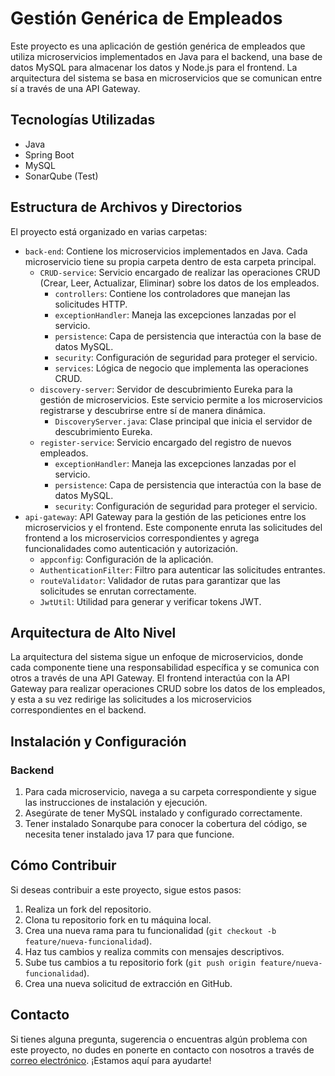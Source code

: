 # Gestión Genérica de Empleados

Este proyecto es una aplicación de gestión genérica de empleados que utiliza microservicios implementados en Java para el backend, una base de datos MySQL para almacenar los datos y Node.js para el frontend. La arquitectura del sistema se basa en microservicios que se comunican entre sí a través de una API Gateway.

## Tecnologías Utilizadas

- Java
- Spring Boot
- MySQL
- SonarQube (Test)

## Estructura de Archivos y Directorios

El proyecto está organizado en varias carpetas:

- `back-end`: Contiene los microservicios implementados en Java. Cada microservicio tiene su propia carpeta dentro de esta carpeta principal.
  - `CRUD-service`: Servicio encargado de realizar las operaciones CRUD (Crear, Leer, Actualizar, Eliminar) sobre los datos de los empleados.
    - `controllers`: Contiene los controladores que manejan las solicitudes HTTP.
    - `exceptionHandler`: Maneja las excepciones lanzadas por el servicio.
    - `persistence`: Capa de persistencia que interactúa con la base de datos MySQL.
    - `security`: Configuración de seguridad para proteger el servicio.
    - `services`: Lógica de negocio que implementa las operaciones CRUD.
  - `discovery-server`: Servidor de descubrimiento Eureka para la gestión de microservicios. Este servicio permite a los microservicios       registrarse y descubrirse entre sí de manera dinámica.
    - `DiscoveryServer.java`: Clase principal que inicia el servidor de descubrimiento Eureka.
  - `register-service`: Servicio encargado del registro de nuevos empleados.
    - `exceptionHandler`: Maneja las excepciones lanzadas por el servicio.
    - `persistence`: Capa de persistencia que interactúa con la base de datos MySQL.
    - `security`: Configuración de seguridad para proteger el servicio.
- `api-gateway`: API Gateway para la gestión de las peticiones entre los microservicios y el frontend. Este componente enruta las solicitudes del frontend a los microservicios correspondientes y agrega funcionalidades como autenticación y autorización.
  - `appconfig`: Configuración de la aplicación.
  - `AuthenticationFilter`: Filtro para autenticar las solicitudes entrantes.
  - `routeValidator`: Validador de rutas para garantizar que las solicitudes se enrutan correctamente.
  - `JwtUtil`: Utilidad para generar y verificar tokens JWT.

## Arquitectura de Alto Nivel

La arquitectura del sistema sigue un enfoque de microservicios, donde cada componente tiene una responsabilidad específica y se comunica con otros a través de una API Gateway. El frontend interactúa con la API Gateway para realizar operaciones CRUD sobre los datos de los empleados, y esta a su vez redirige las solicitudes a los microservicios correspondientes en el backend.

## Instalación y Configuración

### Backend

1. Para cada microservicio, navega a su carpeta correspondiente y sigue las instrucciones de instalación y ejecución.
2. Asegúrate de tener MySQL instalado y configurado correctamente.
3. Tener instalado Sonarqube para conocer la cobertura del código, se necesita tener instalado java 17 
para que funcione.

## Cómo Contribuir

Si deseas contribuir a este proyecto, sigue estos pasos:

1. Realiza un fork del repositorio.
2. Clona tu repositorio fork en tu máquina local.
3. Crea una nueva rama para tu funcionalidad (`git checkout -b feature/nueva-funcionalidad`).
4. Haz tus cambios y realiza commits con mensajes descriptivos.
5. Sube tus cambios a tu repositorio fork (`git push origin feature/nueva-funcionalidad`).
6. Crea una nueva solicitud de extracción en GitHub.

## Contacto

Si tienes alguna pregunta, sugerencia o encuentras algún problema con este proyecto, no dudes en ponerte en contacto con nosotros a través de [correo electrónico](gestiongenerica@gmail.com). ¡Estamos aquí para ayudarte!




